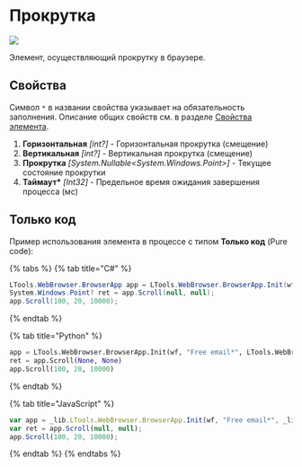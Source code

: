 # Прокрутка

![](../../../resources/activities/basic/browser/browser-scroll-activity.png)

Элемент, осуществляющий прокрутку в браузере.

## Свойства

Символ `*` в названии свойства указывает на обязательность заполнения. Описание общих свойств см. в разделе [Свойства элемента](https://docs.primo-rpa.ru/primo-rpa/primo-studio/process/elements#svoistva-elementa).

1. **Горизонтальная** *[int?]* - Горизонтальная прокрутка (смещение)  
1. **Вертикальная** *[int?]* - Вертикальная прокрутка (смещение)  
1. **Прокрутка** *[System.Nullable<System.Windows.Point>]* - Текущее состояние прокрутки  
1. **Таймаут\*** *[Int32]* - Предельное время ожидания завершения процесса (мс)

## Только код  
Пример использования элемента в процессе с типом **Только код** (Pure code):

{% tabs %}
{% tab title="C#" %}
```csharp
LTools.WebBrowser.BrowserApp app = LTools.WebBrowser.BrowserApp.Init(wf, "Free email*", LTools.WebBrowser.Model.BrowserTypes_Short.IE);
System.Windows.Point? ret = app.Scroll(null, null);
app.Scroll(100, 20, 10000);
```
{% endtab %}

{% tab title="Python" %}
```python
app = LTools.WebBrowser.BrowserApp.Init(wf, "Free email*", LTools.WebBrowser.Model.BrowserTypes_Short.IE)
ret = app.Scroll(None, None)
app.Scroll(100, 20, 10000)
```
{% endtab %}

{% tab title="JavaScript" %}
```javascript
var app = _lib.LTools.WebBrowser.BrowserApp.Init(wf, "Free email*", _lib.LTools.WebBrowser.Model.BrowserTypes_Short.IE);
var ret = app.Scroll(null, null);
app.Scroll(100, 20, 10000);
```
{% endtab %}
{% endtabs %}
